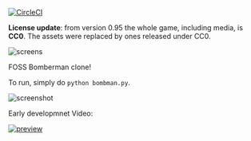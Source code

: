 [![CircleCI](https://circleci.com/gh/jemisonf/bombman-cs-362.svg?style=svg)](https://circleci.com/gh/jemisonf/bombman-cs-362)

**License update**: from version 0.95 the whole game, including media, is **CC0**. The assets were replaced by ones released under CC0.

![screens](https://github.com/drummyfish/bombman/blob/master/resources/logo.png?raw=true)

FOSS Bomberman clone!

To run, simply do `python bombman.py`.

![screenshot](http://i.imgur.com/3xbgAPM.png)

Early developmnet Video:

[![preview](http://img.youtube.com/vi/N1pGgX_rFOQ/0.jpg)](http://www.youtube.com/watch?v=N1pGgX_rFOQ "preview")
